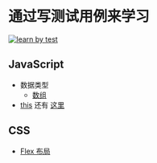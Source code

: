 # 通过写测试用例来学习
[![learn by test](https://circleci.com/gh/iamjoel/learn-by-test.svg?style=svg)](https://circleci.com/gh/iamjoel/learn-by-test)
## JavaScript
* 数据类型
  * [数组](code/src/js/data-type/array.spec.ts)
* [this](code/src/js/this/index.spec.ts) 还有 [这里](code/src/js/index.e2e.spec.ts)

## CSS
* [Flex 布局](code/src/css/flex/index.spec.ts)

